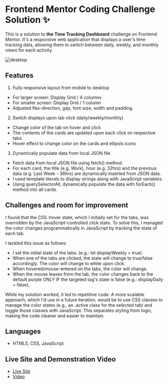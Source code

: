 # Frontend Mentor Coding Challenge Solution ✨

This is a solution to **the Time Tracking Dashboard** challenge on Frontend Mentor. 
It's a responsive web application that displays a user's time tracking data, allowing them to switch between daily, weekly, and monthly views for each activity.


![desktop](https://github.com/user-attachments/assets/3e4ec24c-85e8-4bd7-978c-177b5a526dad)

## Features

1. Fully responsive layout from mobile to desktop
- For larger screen: Display Grid / 4 columns
- For smaller screen: Display Grid / 1 column
- Adjusted flex-direction, gap, font-size, width and padding.

2. Switch displays upon tab click (daily/weekly/monthly)
- Change color of the tab on hover and click
- The contents of the cards are updated upon each click on respective tabs
- Hover effect to change color on the cards and ellipsis icons

3. Dynamically populate data from local JSON file
- Fetch data from local JSON file using fetch() method.
- For each card, the title (e.g. Work), hour (e.g. 32hrs)
  and the previous data (e.g. Last Week - 36hrs) are dynamically inserted from JSON data.
- I used template literals to display strings along with JavaScript variables.
- Using querySelectorAll, dynamically populate the data with forEach() method into all cards.


## Challenges and room for improvement
I found that the CSS :hover state, which I initially set for the tabs, was overridden by the JavaScript-controlled click state. 
To solve this, I managed the color changes programmatically in JavaScript by tracking the state of each tab.

I tackled this issue as follows:
- I set the initial state of the tabs.
  (e.g.: let displayWeekly = true).
- When one of the tabs are clicked, the state will change to true/false accordingly. 
  The color will change to white upon click.
- When hovered/mouse-entered on the tabs, the color will change.
- When the mouse leaves from the tab, the color changes back to the default purple
  ONLY IF the targeted tag's state is false (e.g.: displayDaily = false),
  
While my solution worked, it led to repetitive code. 
A more scalable approach, which I'd use in a future iteration, would be to use CSS classes to manage the color states
(e.g., an .active class for the selected tab) and toggle those classes with JavaScript. 
This separates styling from logic, making the code cleaner and easier to maintain.


## Languages

- HTML5, CSS, JavaScript

## Live Site and Demonstration Video

- <a href="https://lilythelily.github.io/time-tracking/">Live Site</a>
- <a href="https://youtu.be/beN3K1YZGs0">Video</a>

